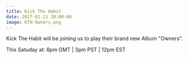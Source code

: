 ```yaml
---
title: Kick The Habit
date: 2017-01-21 20:00:00
image: KTH-Owners.png
---
```

Kick The Habit will be joining us to play their brand new Album "Owners".

This Satuday at: 8pm GMT | 3pm PST | 12pm EST
